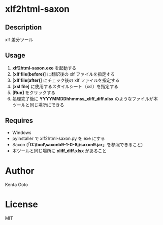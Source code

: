 # xlf2html-saxon

## Description
xlf 差分ツール

## Usage
1. **xlf2html-saxon.exe** を起動する
2. **[xlf file(before)]** に翻訳後の xlf ファイルを指定する
3. **[xlf file(after)]** にチェック後の xlf ファイルを指定する
4. **[xsl file]** に使用するスタイルシート（xsl）を指定する
5. **[Run]** をクリックする
6. 処理完了後に **YYYYMMDDhhmmss_xliff_diff.xlsx** のようなファイルが本ツールと同じ場所にできる

## Requires
- Windows
- pyinstaller で xlf2html-saxon.py を exe にする
- Saxon (「**D:\\tool\\saxonb9-1-0-8j\\saxon9.jar**」を参照できること)
- 本ツールと同じ場所に **xliff_diff.xlsx** があること

# Author
Kenta Goto

# License
MIT
